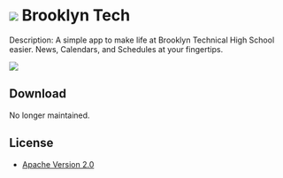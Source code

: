 # <img src="https://lh4.ggpht.com/uyFH3tRvHA9K_3zaX-EP2_GuTfK0quzzHUiuTPhjZsdl88nYlDixSuPMn0iZqJ5wH4E"/>      Brooklyn Tech

Description: A simple app to make life at Brooklyn Technical High School easier. News, Calendars, and Schedules at your fingertips.

  <img src="http://s29.postimg.org/9ea7v0o1j/graphic.png"/>

## Download
No longer maintained.

## License

* [Apache Version 2.0](http://www.apache.org/licenses/LICENSE-2.0.html)
